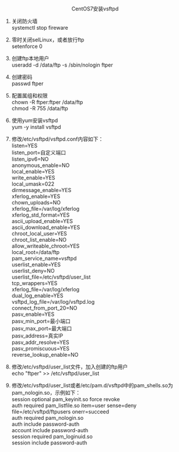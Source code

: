 <center>CentOS7安装vsftpd</center>

1. 关闭防火墙<br/>
systemctl stop fireware

2. 零时关闭selLinux，或者放行ftp<br/>
setenforce 0

3. 创建ftp本地用户<br/>
useradd -d /data/ftp -s /sbin/nologin ftper

4. 创建密码<br/>
passwd ftper

5. 配置属组和权限<br/>
chown -R ftper:ftper /data/ftp<br/>
chmod -R 755 /data/ftp

6. 使用yum安装vsftpd<br/>
yum -y install vsftpd

7. 修改/etc/vsftpd/vsftpd.conf内容如下：<br/>
listen=YES<br/>
listen_port=自定义端口<br/>
listen_ipv6=NO<br/>
anonymous_enable=NO<br/>
local_enable=YES<br/>
write_enable=YES<br/>
local_umask=022<br/>
dirmessage_enable=YES<br/>
xferlog_enable=YES<br/>
chown_uploads=NO<br/>
xferlog_file=/var/log/xferlog<br/>
xferlog_std_format=YES<br/>
ascii_upload_enable=YES<br/>
ascii_download_enable=YES<br/>
chroot_local_user=YES<br/>
chroot_list_enable=NO<br/>
allow_writeable_chroot=YES<br/>
local_root=/data/ftp<br/>
pam_service_name=vsftpd<br/>
userlist_enable=YES<br/>
userlist_deny=NO<br/>
userlist_file=/etc/vsftpd/user_list<br/>
tcp_wrappers=YES<br/>
xferlog_file=/var/log/xferlog<br/>
dual_log_enable=YES<br/>
vsftpd_log_file=/var/log/vsftpd.log<br/>
connect_from_port_20=NO<br/>
pasv_enable=YES<br/>
pasv_min_port=最小端口<br/>
pasv_max_port=最大端口<br/>
pasv_address=真实IP<br/>
pasv_addr_resolve=YES<br/>
pasv_promiscuous=YES<br/>
reverse_lookup_enable=NO<br/>

8. 修改/etc/vsftpd/user_list文件，加入创建的ftp用户<br/>
echo "ftper" >> /etc/vsftpd/user_list

9. 修改/etc/vsftpd/user_list或者/etc/pam.d/vsftpd中的pam_shells.so为pam_nologin.so，示例如下：<br/>
session    optional     pam_keyinit.so    force revoke<br/>
auth       required	pam_listfile.so item=user sense=deny file=/etc/vsftpd/ftpusers onerr=succeed<br/>
auth       required	pam_nologin.so<br/>
auth       include	password-auth<br/>
account    include	password-auth<br/>
session    required     pam_loginuid.so<br/>
session    include	password-auth<br/>
